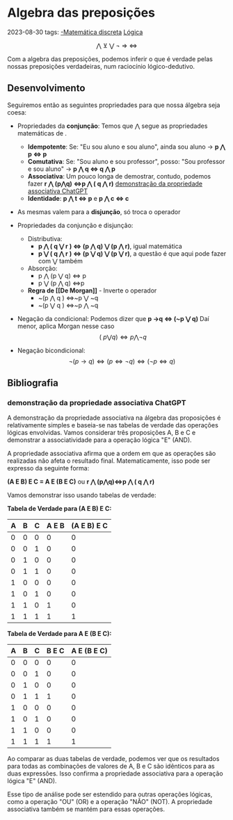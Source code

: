 # Algebra das preposições
2023-08-30
tags: [-Matemática discreta](-Matemática%20discreta.md) [Lógica](../../Filosofia/Lógica.md)
<div style="display:flex; justify-content: center; text-align: center"> ⋀ ⊻ ⋁ ¬ ⇒ ⇔ </div>

Com a algebra das preposições, podemos inferir o que é verdade pelas nossas preposições verdadeiras, num raciocínio lógico-dedutivo.

## Desenvolvimento

Seguiremos então as seguintes propriedades para que nossa álgebra seja coesa:

* Propriedades da **conjunção**: Temos que ⋀ segue as propriedades matemáticas de .
	* **Idempotente**: Se: "Eu sou aluno e sou aluno", ainda sou aluno -> **p ⋀ p ⇔ p**
	* **Comutativa**: Se: "Sou aluno e sou professor", posso: "Sou professor e sou aluno" ->  **p ⋀ q ⇔ q ⋀ p** 
	* **Associativa**: Um pouco longa de demostrar, contudo, podemos fazer **r ⋀ (p⋀q) ⇔p ⋀ ( q ⋀ r)** [demonstração da propriedade associativa ChatGPT](#demonstração%20da%20propriedade%20associativa%20ChatGPT)
	* **Identidade**: **p ⋀ t ⇔ p** e **p ⋀ c ⇔ c**
* As mesmas valem para a **disjunção**, só troca o operador
* Propriedades da conjunção e disjunção:
	* Distributiva: 
		* **p ⋀ ( q ⋁ r ) ⇔ (p ⋀ q) ⋁ (p ⋀ r)**, igual matemática
		* **p ⋁ ( q ⋀ r ) ⇔ (p ⋁ q) ⋁ (p ⋁ r)**, a questão é que aqui pode fazer com ⋁  também
	* Absorção:  
		* p ⋀ (p ⋁ q) ⇔ p
		* p ⋁ (p ⋀ q) ⇔p
	* **Regra de [[De Morgan]]** - Inverte o operador
		* ~(p ⋀ q ) ⇔~p ⋁ ~q
		* ~(p ⋁ q ) ⇔~p ⋀ ~q
* Negação da condicional:
	Podemos dizer que **p →q ⇔ (~p ⋁ q)** Daí menor, aplica Morgan nesse caso
	$$~(~p ⋁ q) ⇔ p ⋀ ¬q $$

* Negação bicondicional: 
$$¬(p → q) ⇔ (p ⇔ ¬q) ⇔ (¬p ⇔ q) $$


## Bibliografia

### demonstração da propriedade associativa ChatGPT

A demonstração da propriedade associativa na álgebra das proposições é relativamente simples e baseia-se nas tabelas de verdade das operações lógicas envolvidas. Vamos considerar três proposições A, B e C e demonstrar a associatividade para a operação lógica "E" (AND).

A propriedade associativa afirma que a ordem em que as operações são realizadas não afeta o resultado final. Matematicamente, isso pode ser expresso da seguinte forma:

**(A E B) E C = A E (B E C)** ou **r ⋀ (p⋀q)⇔p ⋀ ( q ⋀ r)**

Vamos demonstrar isso usando tabelas de verdade:

**Tabela de Verdade para (A E B) E C:**

| A | B | C | A E B | (A E B) E C |
|---|---|---|-------|------------|
| 0 | 0 | 0 |   0   |     0      |
| 0 | 0 | 1 |   0   |     0      |
| 0 | 1 | 0 |   0   |     0      |
| 0 | 1 | 1 |   0   |     0      |
| 1 | 0 | 0 |   0   |     0      |
| 1 | 0 | 1 |   0   |     0      |
| 1 | 1 | 0 |   1   |     0      |
| 1 | 1 | 1 |   1   |     1      |


**Tabela de Verdade para A E (B E C):**

| A | B | C | B E C | A E (B E C) |
|---|---|---|-------|------------|
| 0 | 0 | 0 |   0   |     0      |
| 0 | 0 | 1 |   0   |     0      |
| 0 | 1 | 0 |   0   |     0      |
| 0 | 1 | 1 |   1   |     0      |
| 1 | 0 | 0 |   0   |     0      |
| 1 | 0 | 1 |   0   |     0      |
| 1 | 1 | 0 |   0   |     0      |
| 1 | 1 | 1 |   1   |     1      |

Ao comparar as duas tabelas de verdade, podemos ver que os resultados para todas as combinações de valores de A, B e C são idênticos para as duas expressões. Isso confirma a propriedade associativa para a operação lógica "E" (AND).

Esse tipo de análise pode ser estendido para outras operações lógicas, como a operação "OU" (OR) e a operação "NÃO" (NOT). A propriedade associativa também se mantém para essas operações.


